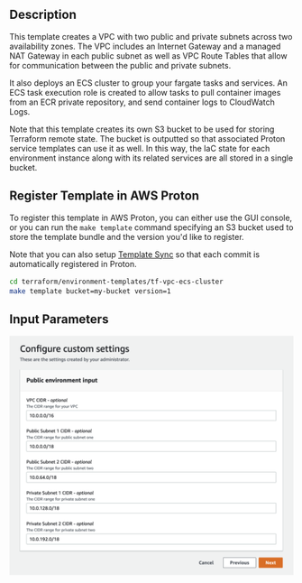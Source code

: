 ## Description

This template creates a VPC with two public and private subnets across two availability zones. The VPC includes an Internet Gateway and a managed NAT Gateway in each public subnet as well as VPC Route Tables that allow for communication between the public and private subnets.

It also deploys an ECS cluster to group your fargate tasks and services. An ECS task execution role is created to allow tasks to pull container images from an ECR private repository, and send container logs to CloudWatch Logs.

Note that this template creates its own S3 bucket to be used for storing Terraform remote state. The bucket is outputted so that associated Proton service templates can use it as well.  In this way, the IaC state for each environment instance along with its related services are all stored in a single bucket.


## Register Template in AWS Proton

To register this template in AWS Proton, you can either use the GUI console, or you can run the `make template` command specifying an S3 bucket used to store the template bundle and the version you'd like to register.

Note that you can also setup [Template Sync](https://docs.aws.amazon.com/proton/latest/userguide/ag-template-sync-configs.html) so that each commit is automatically registered in Proton.

```sh
cd terraform/environment-templates/tf-vpc-ecs-cluster
make template bucket=my-bucket version=1
```

## Input Parameters

![input](./input.png)
